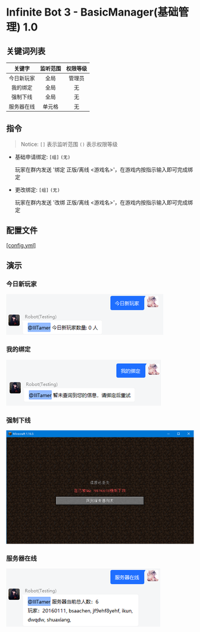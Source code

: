 # Infinite Bot 3 - BasicManager(基础管理) 1.0
 
## 关键词列表

| 关键字 | 监听范围 | 权限等级 |
| :----: | :----: | :----: |
| 今日新玩家 | 全局 | 管理员 |
| 我的绑定 | 全局 | 无 |
| 强制下线 | 全局 | 无 |
| 服务器在线 | 单元格 | 无 |

## 指令

> Notice: `[]` 表示监听范围 `()` 表示权限等级

- 基础申请绑定: `[组]` `(无)`

    玩家在群内发送 '绑定 正版/离线 <游戏名>'，在游戏内按指示输入即可完成绑定

- 更改绑定: `[组]` `(无)`

    玩家在群内发送 '改绑 正版/离线 <游戏名>'，在游戏内按指示输入即可完成绑定

## 配置文件

[[config.yml]](src/main/resources/config.yml)

## 演示

### 今日新玩家

![new-player](image/new-player.png)

### 我的绑定

![my-bind](image/my-bind.png)

### 强制下线

![force-out](image/force-out.png)

### 服务器在线

![online](image/online.png)